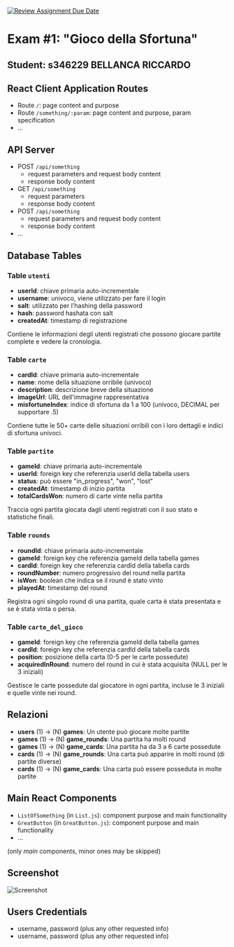 [![Review Assignment Due Date](https://classroom.github.com/assets/deadline-readme-button-22041afd0340ce965d47ae6ef1cefeee28c7c493a6346c4f15d667ab976d596c.svg)](https://classroom.github.com/a/uNTgnFHD)
# Exam #1: "Gioco della Sfortuna"
## Student: s346229 BELLANCA RICCARDO 

## React Client Application Routes

- Route `/`: page content and purpose
- Route `/something/:param`: page content and purpose, param specification
- ...

## API Server

- POST `/api/something`
  - request parameters and request body content
  - response body content
- GET `/api/something`
  - request parameters
  - response body content
- POST `/api/something`
  - request parameters and request body content
  - response body content
- ...

## Database Tables

### Table `utenti`
- **userId**: chiave primaria auto-incrementale
- **username**: univoco, viene utilizzato per fare il login
- **salt**: utilizzato per l'hashing della password
- **hash**: password hashata con salt
- **createdAt**: timestamp di registrazione

Contiene le informazioni degli utenti registrati che possono giocare partite complete e vedere la cronologia.

### Table `carte`
- **cardId**: chiave primaria auto-incrementale
- **name**: nome della situazione orribile (univoco)
- **description**: descrizione breve della situazione
- **imageUrl**: URL dell'immagine rappresentativa
- **misfortuneIndex**: indice di sfortuna da 1 a 100 (univoco, DECIMAL per supportare .5)

Contiene tutte le 50+ carte delle situazioni orribili con i loro dettagli e indici di sfortuna univoci.

### Table `partite`
- **gameId**: chiave primaria auto-incrementale
- **userId**: foreign key che referenzia userId della tabella users
- **status**: può essere "in_progress", "won", "lost"
- **createdAt**: timestamp di inizio partita
- **totalCardsWon**: numero di carte vinte nella partita

Traccia ogni partita giocata dagli utenti registrati con il suo stato e statistiche finali.

### Table `rounds`
- **roundId**: chiave primaria auto-incrementale
- **gameId**: foreign key che referenzia gameId della tabella games
- **cardId**: foreign key che referenzia cardId della tabella cards
- **roundNumber**: numero progressivo del round nella partita
- **isWon**: boolean che indica se il round è stato vinto
- **playedAt**: timestamp del round

Registra ogni singolo round di una partita, quale carta è stata presentata e se è stata vinta o persa.

### Table `carte_del_gioco`
- **gameId**: foreign key che referenzia gameId della tabella games
- **cardId**: foreign key che referenzia cardId della tabella cards
- **position**: posizione della carta (0-5 per le carte possedute)
- **acquiredInRound**: numero del round in cui è stata acquisita (NULL per le 3 iniziali)

Gestisce le carte possedute dal giocatore in ogni partita, incluse le 3 iniziali e quelle vinte nei round.

## Relazioni

- **users** (1) → (N) **games**: Un utente può giocare molte partite
- **games** (1) → (N) **game_rounds**: Una partita ha molti round
- **games** (1) → (N) **game_cards**: Una partita ha da 3 a 6 carte possedute
- **cards** (1) → (N) **game_rounds**: Una carta può apparire in molti round (di partite diverse)
- **cards** (1) → (N) **game_cards**: Una carta può essere posseduta in molte partite

## Main React Components

- `ListOfSomething` (in `List.js`): component purpose and main functionality
- `GreatButton` (in `GreatButton.js`): component purpose and main functionality
- ...

(only _main_ components, minor ones may be skipped)

## Screenshot

![Screenshot](./img/screenshot.jpg)

## Users Credentials

- username, password (plus any other requested info)
- username, password (plus any other requested info)
